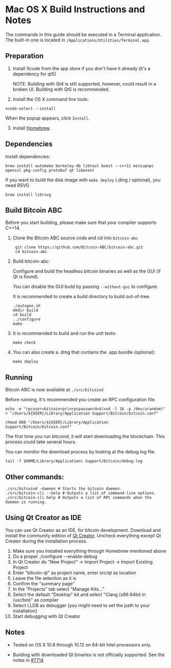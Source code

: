 Mac OS X Build Instructions and Notes
====================================
The commands in this guide should be executed in a Terminal application.
The built-in one is located in `/Applications/Utilities/Terminal.app`.

Preparation
-----------

1.  Install Xcode from the app store if you don't have it already (it's a dependency for qt5)

    NOTE: Building with Qt4 is still supported, however, could result in a broken UI. Building with Qt5 is recommended.

2.  Install the OS X command line tools:

`xcode-select --install`

When the popup appears, click `Install`.

3.  Install [Homebrew](https://brew.sh).

Dependencies
----------------------

Install dependencies:

    brew install automake berkeley-db libtool boost --c++11 miniupnpc openssl pkg-config protobuf qt libevent

If you want to build the disk image with `make deploy` (.dmg / optional), you need RSVG

    brew install librsvg

Build Bitcoin ABC
-----------------

Before you start building, please make sure that your compiler supports C++14.

1. Clone the Bitcoin ABC source code and cd into `bitcoin-abc`

        git clone https://github.com/Bitcoin-ABC/bitcoin-abc.git
        cd bitcoin-abc

2.  Build bitcoin-abc:

    Configure and build the headless bitcoin binaries as well as the GUI (if Qt is found).

    You can disable the GUI build by passing `--without-gui` to configure.

    It is recommended to create a build directory to build out-of-tree. 

        ./autogen.sh
        mkdir build
        cd build
        ../configure
        make

3.  It is recommended to build and run the unit tests:

        make check

4.  You can also create a .dmg that contains the .app bundle (optional):

        make deploy

Running
-------

Bitcoin ABC is now available at `./src/bitcoind`

Before running, it's recommended you create an RPC configuration file.

    echo -e "rpcuser=bitcoinrpc\nrpcpassword=$(xxd -l 16 -p /dev/urandom)" > "/Users/${USER}/Library/Application Support/Bitcoin/bitcoin.conf"

    chmod 600 "/Users/${USER}/Library/Application Support/Bitcoin/bitcoin.conf"

The first time you run bitcoind, it will start downloading the blockchain. This process could take several hours.

You can monitor the download process by looking at the debug.log file:

    tail -f $HOME/Library/Application\ Support/Bitcoin/debug.log

Other commands:
-------

    ./src/bitcoind -daemon # Starts the bitcoin daemon.
    ./src/bitcoin-cli --help # Outputs a list of command-line options.
    ./src/bitcoin-cli help # Outputs a list of RPC commands when the daemon is running.

Using Qt Creator as IDE
------------------------
You can use Qt Creator as an IDE, for bitcoin development.
Download and install the community edition of [Qt Creator](https://www.qt.io/download/).
Uncheck everything except Qt Creator during the installation process.

1. Make sure you installed everything through Homebrew mentioned above
2. Do a proper ./configure --enable-debug
3. In Qt Creator do "New Project" -> Import Project -> Import Existing Project
4. Enter "bitcoin-qt" as project name, enter src/qt as location
5. Leave the file selection as it is
6. Confirm the "summary page"
7. In the "Projects" tab select "Manage Kits..."
8. Select the default "Desktop" kit and select "Clang (x86 64bit in /usr/bin)" as compiler
9. Select LLDB as debugger (you might need to set the path to your installation)
10. Start debugging with Qt Creator

Notes
-----

* Tested on OS X 10.8 through 10.12 on 64-bit Intel processors only.

* Building with downloaded Qt binaries is not officially supported. See the notes in [#7714](https://github.com/bitcoin/bitcoin/issues/7714)
